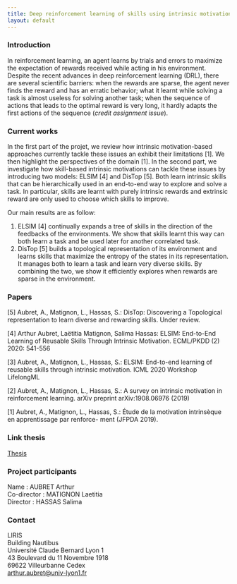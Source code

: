 ```yaml
---
title: Deep reinforcement learning of skills using intrinsic motivation
layout: default
---
```

### Introduction
In reinforcement learning, an agent learns by trials and errors to maximize the expectation of rewards received while acting in his environment. Despite the recent advances in deep reinforcement learning (DRL), there are several scientific barriers: when the rewards are sparse, the agent never finds the reward and has an erratic behavior; what it learnt while solving a task is almost useless for solving another task; when the sequence of actions that leads to the optimal reward is very long, it hardly adapts the first actions of the sequence (_credit assignment issue_).

### Current works

In the first part of the projet, we review how intrinsic motivation-based approaches currently tackle these issues an exhibit their limitations [1]. We then highlight the perspectives of the domain [1]. In the second part, we investigate how skill-based intrinsic motivations can tackle these issues by introducing two models: ELSIM [4] and DisTop [5]. Both learn intrinsic skills that can be hierarchically used in an end-to-end way to explore and solve a task. In particular, skills are learnt with purely intrinsic rewards and extrinsic reward are only used to choose which skills to improve.

Our main results are as follow:
1. ELSIM [4] continually expands a tree of skills in the direction of the feedbacks of the environments. We show that skills learnt this way can both learn a task and be used later for another correlated task. 
2. DisTop [5] builds a topological representation of its environment and learns skills that maximize the entropy of the states in its representation. It manages both to learn a task and learn very diverse skills. By combining the two, we show it efficiently explores when rewards are sparse in the environment.


### Papers

[5] Aubret, A., Matignon, L., Hassas, S.: DisTop: Discovering a Topological representation to learn diverse and rewarding skills. Under review.

[4] Arthur Aubret, Laëtitia Matignon, Salima Hassas: ELSIM: End-to-End Learning of Reusable Skills Through Intrinsic Motivation. ECML/PKDD (2) 2020: 541-556

[3] Aubret, A., Matignon, L., Hassas, S.: ELSIM: End-to-end learning of reusable skills
through intrinsic motivation. ICML 2020 Workshop LifelongML

[2] Aubret, A., Matignon, L., Hassas, S.: A survey on intrinsic motivation in reinforcement learning. arXiv
preprint arXiv:1908.06976 (2019)

[1] Aubret, A., Matignon, L., Hassas, S.: Étude de la motivation intrinsèque en apprentissage par renforce-
ment (JFPDA 2019).

### Link thesis

[Thesis](./these.pdf)

### Project participants

Name : AUBRET Arthur  
Co-director : MATIGNON Laetitia  
Director : HASSAS Salima  


### Contact

LIRIS  
Building Nautibus  
Université Claude Bernard Lyon 1  
43 Boulevard du 11 Novembre 1918  
69622 Villeurbanne Cedex  
arthur.aubret@univ-lyon1.fr  
